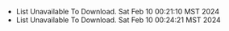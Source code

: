 *  List Unavailable To Download. Sat Feb 10 00:21:10 MST 2024
*  List Unavailable To Download. Sat Feb 10 00:24:21 MST 2024
